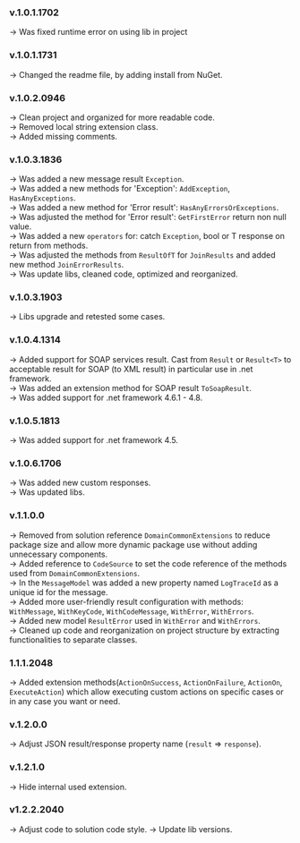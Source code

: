 ### **v.1.0.1.1702** 
-> Was fixed runtime error on using lib in project

### **v.1.0.1.1731** 
-> Changed the readme file, by adding install from NuGet.

### **v.1.0.2.0946** 
-> Clean project and organized for more readable code.<br />
-> Removed local string extension class.<br />
-> Added missing comments.

### **v.1.0.3.1836** 
-> Was added a new message result `Exception`.<br />
-> Was added a new methods for 'Exception': `AddException`, `HasAnyExceptions`.<br />
-> Was added a new method for 'Error result': `HasAnyErrorsOrExceptions`.<br />
-> Was adjusted the method for 'Error result': `GetFirstError` return non null value.<br />
-> Was added a new `operators` for: catch `Exception`, bool or T response on return from methods.<br />
-> Was adjusted the methods from `ResultOfT` for `JoinResults` and added new method `JoinErrorResults`.<br />
-> Was update libs, cleaned code, optimized and reorganized.<br />

### **v.1.0.3.1903** 
-> Libs upgrade and retested some cases.<br />

### **v.1.0.4.1314** 
-> Added support for SOAP services result. Cast from `Result` or `Result<T>` to acceptable result for SOAP (to XML result) in particular use in .net framework.<br />
-> Was added an extension method for SOAP result `ToSoapResult`.<br />
-> Was added support for .net framework 4.6.1 - 4.8.<br />

### **v.1.0.5.1813** 
-> Was added support for .net framework 4.5.<br />

### **v.1.0.6.1706** 
-> Was added new custom responses.<br />
-> Was updated libs.<br />

### **v.1.1.0.0** 
-> Removed from solution reference `DomainCommonExtensions` to reduce package size and allow more dynamic package use without adding unnecessary components.<br/>
-> Added reference to `CodeSource` to set the code reference of the methods used from `DomainCommonExtensions`.<br/>
-> In the `MessageModel` was added a new property named `LogTraceId` as a unique id for the message.<br/>
-> Added more user-friendly result configuration with methods: `WithMessage`, `WithKeyCode`, `WithCodeMessage`, `WithError`, `WithErrors`.<br/>
-> Added new model `ResultError` used in `WithError` and `WithErrors`.<br/>
-> Cleaned up code and reorganization on project structure by extracting functionalities to separate classes.<br/>

### **1.1.1.2048** 
-> Added extension methods(`ActionOnSuccess`, `ActionOnFailure`, `ActionOn`, `ExecuteAction`) which allow executing custom actions on specific cases or in any case you want or need. 

### **v.1.2.0.0** 
-> Adjust JSON result/response property name (`result` => `response`).

### **v.1.2.1.0** 
-> Hide internal used extension.

### **v1.2.2.2040** 
-> Adjust code to solution code style.
-> Update lib versions.
